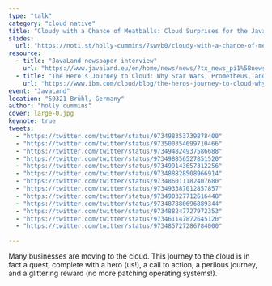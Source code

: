 ```yaml
---
type: "talk"
category: "cloud native"
title: "Cloudy with a Chance of Meatballs: Cloud Surprises for the Java Developer"
slides:
  url: "https://noti.st/holly-cummins/7swvb0/cloudy-with-a-chance-of-meatballs-cloud-surprises-for-the-java-developer-keynote"
resource:
  - title: "JavaLand newspaper interview"
    url: "https://www.javaland.eu/en/home/news/news/?tx_news_pi1%5Bnews%5D=1578&tx_news_pi1%5Bcontroller%5D=News&tx_news_pi1%5Baction%5D=detail&cHash=42753e288c5ed9457971177521f284b7"
  - title: "The Hero’s Journey to Cloud: Why Star Wars, Prometheus, and Cloud Are All Interconnected"
    url: "https://www.ibm.com/cloud/blog/the-heros-journey-to-cloud-why-star-wars-prometheus-and-cloud-are-all-interconnected"
event: "JavaLand"
location: "50321 Brühl, Germany"
author: "holly cummins"
cover: large-0.jpg
keynote: true
tweets:
  - "https://twitter.com/twitter/status/973498353739878400"
  - "https://twitter.com/twitter/status/973500354699710466"
  - "https://twitter.com/twitter/status/973494824937586688"
  - "https://twitter.com/twitter/status/973498856527851520"
  - "https://twitter.com/twitter/status/973499143657312256"
  - "https://twitter.com/twitter/status/973488828508966914"
  - "https://twitter.com/twitter/status/973486011182407680"
  - "https://twitter.com/twitter/status/973493387012857857"
  - "https://twitter.com/twitter/status/973490327712616448"
  - "https://twitter.com/twitter/status/973487880696889344"
  - "https://twitter.com/twitter/status/973488247727972353"
  - "https://twitter.com/twitter/status/973461147872645120"
  - "https://twitter.com/twitter/status/973485727286784000"

---
```

Many businesses are moving to the cloud. This journey to the cloud is in fact a quest, complete with a hero (us!), a call to action, a perilous journey, and a glittering reward (no more patching operating systems!).